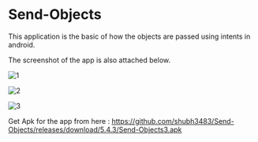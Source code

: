 # Send-Objects

This application is the basic of how the objects are passed using intents in android.

The screenshot of the app is also attached below.

![1](https://user-images.githubusercontent.com/65455693/116848039-62f77600-ac09-11eb-9d3a-5589b493a841.JPG)

![2](https://user-images.githubusercontent.com/65455693/116848052-6985ed80-ac09-11eb-96a0-296c28038ec9.JPG)

![3](https://user-images.githubusercontent.com/65455693/116848066-70146500-ac09-11eb-8cb5-74cdda37f262.JPG)

Get Apk for the app from here : https://github.com/shubh3483/Send-Objects/releases/download/5.4.3/Send-Objects3.apk
